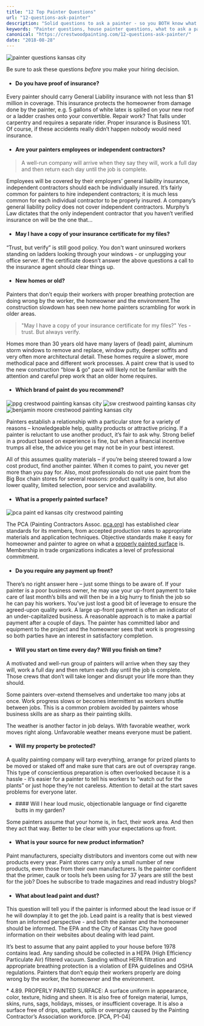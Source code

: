 ```yaml
--- 
title: "12 Top Painter Questions"
url: "12-questions-ask-painter"
description: "Solid questions to ask a painter - so you BOTH know what to expect. Whether home or office painting, these questions help ensure a good experience."
keywords: "Painter questions, house painter questions, what to ask a painter, exterior painting questions, questions, Kansas City"
canonical: "https://crestwoodpainting.com/12-questions-ask-painter/"
date: "2018-08-28"
---
```


![painter questions kansas city](/images/Checkbox.webp)

Be sure to ask these questions _before_ you make your hiring decision.

- #### Do you have proof of insurance?

Every painter should carry General Liability insurance with not less than $1 million in coverage. This insurance protects the homeowner from damage done by the painter, e.g. 5 gallons of white latex is spilled on your new roof or a ladder crashes onto your convertible. Repair work? That falls under carpentry and requires a separate rider. Proper insurance is Business 101. Of course, if these accidents really didn’t happen nobody would need insurance.

- #### Are your painters employees or independent contractors?

> A well-run company will arrive when they say they will, work a full day and then return each day until the job is complete.

Employees will be covered by their employers’ general liability insurance, independent contractors should each be individually insured. It’s fairly common for painters to hire independent contractors; it is much less common for each individual contractor to be properly insured. A company’s general liability policy does not cover independent contractors. Murphy’s Law dictates that the only independent contractor that you haven’t verified insurance on will be the one that…

- #### May I have a copy of your insurance certificate for my files?

“Trust, but verify” is still good policy. You don't want uninsured workers standing on ladders looking through your windows - or unplugging your office server. If the certificate doesn’t answer the above questions a call to the insurance agent should clear things up.

- #### New homes or old?

Painters that don’t equip their workers with proper breathing protection are doing wrong by the worker, the homeowner and the environment.The construction slowdown has seen new home painters scrambling for work in older areas.

> "May I have a copy of your insurance certificate for my files?" Yes - trust.
> But always verify.

Homes more than 30 years old have many layers of (lead) paint, aluminum storm windows to remove and replace, window putty, deeper soffits and very often more architectural detail. These homes require a slower, more methodical pace and different work processes. A paint crew that is used to the new construction “blow & go” pace will likely not be familiar with the attention and careful prep work that an older home requires.

- #### Which brand of paint do you recommend?

![ppg crestwood painting kansas city](/images/Logo-sq-PPG100.webp) ![sw crestwood painting kansas city](/images/logosq-SW100.webp) ![benjamin moore crestwood painting kansas city](/images/logosqBM100.webp)

Painters establish a relationship with a particular store for a variety of reasons – knowledgeable help, quality products or attractive pricing. If a painter is reluctant to use another product, it’s fair to ask why. Strong belief in a product based on experience is fine, but when a financial incentive trumps all else, the advice you get may not be in your best interest.

All of this assumes quality materials – if you’re being steered toward a low cost product, find another painter. When it comes to paint, you never get more than you pay for. Also, most professionals do not use paint from the Big Box chain stores for several reasons: product quality is one, but also lower quality, limited selection, poor service and availability.

- #### What is a properly painted surface?

![pca paint ed kansas city crestwood painting](/images/logo-pca100.webp)

The PCA (Painting Contractors Assoc. [pca.org](https://pcapainted.org)) has established clear standards for its members, from accepted production rates to appropriate materials and application techniques. Objective standards make it easy for homeowner and painter to agree on what a [properly painted surface](/12-questions-ask-painter/#properlypainted) is. Membership in trade organizations indicates a level of professional commitment.

- #### Do you require any payment up front?

There’s no right answer here – just some things to be aware of. If your painter is a poor business owner, he may use your up-front payment to take care of last month’s bills and will then be in a big hurry to finish the job so he can pay his workers. You’ve just lost a good bit of leverage to ensure the agreed-upon quality work. A large up-front payment is often an indicator of an under-capitalized business. A reasonable approach is to make a partial payment after a couple of days. The painter has committed labor and equipment to the project and the homeowner sees that work is progressing so both parties have an interest in satisfactory completion.

- #### Will you start on time every day? Will you finish on time?

A motivated and well-run group of painters will arrive when they say they will, work a full day and then return each day until the job is complete. Those crews that don’t will take longer and disrupt your life more than they should.

Some painters over-extend themselves and undertake too many jobs at once. Work progress slows or becomes intermittent as workers shuttle between jobs. This is a common problem avoided by painters whose business skills are as sharp as their painting skills.

The weather is another factor in job delays. With favorable weather, work moves right along. Unfavorable weather means everyone must be patient.

- #### Will my property be protected?

A quality painting company will tarp everything, arrange for prized plants to be moved or staked off and make sure that cars are out of overspray range. This type of conscientious preparation is often overlooked because it is a hassle - it’s easier for a painter to tell his workers to “watch out for the plants” or just hope they’re not careless. Attention to detail at the start saves problems for everyone later.

- #### Will I hear loud music, objectionable language or find cigarette butts in my garden?

Some painters assume that your home is, in fact, their work area. And then they act that way. Better to be clear with your expectations up front.

- #### What is your source for new product information?

Paint manufacturers, specialty distributors and inventors come out with new products every year. Paint stores carry only a small number of new products, even those from their own manufacturers. Is the painter confident that the primer, caulk or tools he’s been using for 37 years are still the best for the job? Does he subscribe to trade magazines and read industry blogs?

- #### What about lead paint and dust?

This question will tell you if the painter is informed about the lead issue or if he will downplay it to get the job. Lead paint is a reality that is best viewed from an informed perspective - and both the painter and the homeowner should be informed. The EPA and the City of Kansas City have good information on their websites about dealing with lead paint.

It’s best to assume that any paint applied to your house before 1978 contains lead. Any sanding should be collected in a HEPA (High Efficiency Particulate Air) filtered vacuum. Sanding without HEPA filtration and appropriate breathing protection is a violation of EPA guidelines and OSHA regulations. Painters that don’t equip their workers properly are doing wrong by the worker, the homeowner and the environment.

\* 4.89. PROPERLY PAINTED SURFACE:
A surface uniform in appearance, color, texture, hiding and sheen. It is also free of foreign material, lumps, skins, runs, sags, holidays, misses, or insufficient coverage. It is also a surface free of drips, spatters, spills or overspray caused by the Painting Contractor’s Association workforce. \[PCA, P1-04\]
